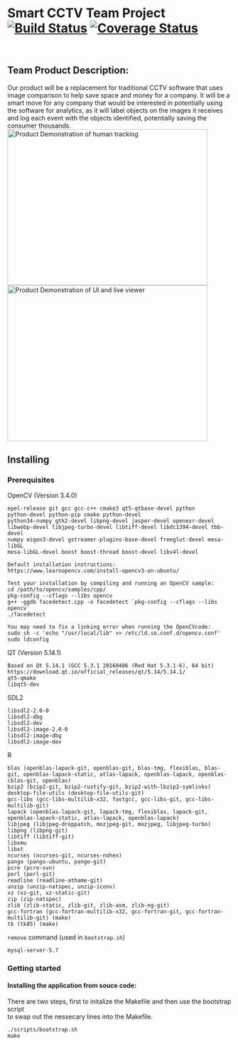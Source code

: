 
# Smart CCTV Team Project <br> [![Build Status](https://travis-ci.org/ChicoState/SmartCCTV.svg?branch=master)](https://travis-ci.org/ChicoState/SmartCCTV.svg?branch=master)  [![Coverage Status](https://coveralls.io/repos/github/ChicoState/SmartCCTV/badge.svg?branch=master)](https://coveralls.io/github/ChicoState/SmartCCTV?branch=master)
</br>

## Team Product Description: 
Our product will be a replacement for traditional CCTV software that uses image comparison to help save space and money for a company. It will be a smart move for any company that would be interested in potentially using the software for analytics, as it will label objects on the images it receives and log each event with the objects identified, potentially saving the consumer thousands.
<br><img src="https://i.imgur.com/YaPYtXW.png"
     alt="Product Demonstration of human tracking"
     width="450" height="350" /> <img src="https://i.imgur.com/E63OZOZ.png"
     alt="Product Demonstration of UI and live viewer"
     width="450" height="350" />

## Installing ##
### Prerequisites

OpenCV (Version 3.4.0)
```
epel-release git gcc gcc-c++ cmake3 qt5-qtbase-devel python 
python-devel python-pip cmake python-devel 
python34-numpy gtk2-devel libpng-devel jasper-devel openexr-devel 
libwebp-devel libjpeg-turbo-devel libtiff-devel libdc1394-devel tbb-devel 
numpy eigen3-devel gstreamer-plugins-base-devel freeglut-devel mesa-libGL 
mesa-libGL-devel boost boost-thread boost-devel libv4l-devel

Default installation instructions:
https://www.learnopencv.com/install-opencv3-on-ubuntu/

Test your installation by compiling and running an OpenCV sample:
cd /path/to/opencv/samples/cpp/
pkg-config --cflags --libs opencv
g++ -ggdb facedetect.cpp -o facedetect `pkg-config --cflags --libs opencv`
./facedetect

You may need to fix a linking error when running the OpenCVcode:
sudo sh -c 'echo "/usr/local/lib" >> /etc/ld.so.conf.d/opencv.conf' 
sudo ldconfig
``` 

QT (Version 5.14.1)
```
Based on Qt 5.14.1 (GCC 5.3.1 20160406 (Red Hat 5.3.1-6), 64 bit)
https://download.qt.io/official_releases/qt/5.14/5.14.1/
qt5-qmake
libqt5-dev
```

SDL2
```
libsdl2-2.0-0
libsdl2-dbg
libsdl2-dev
libsdl2-image-2.0-0
libsdl2-image-dbg
libsdl2-image-dev
```

R
```
blas (openblas-lapack-git, openblas-git, blas-tmg, flexiblas, blas-git, openblas-lapack-static, atlas-lapack, openblas-lapack, openblas-cblas-git, openblas)
bzip2 (bzip2-git, bzip2-rustify-git, bzip2-with-lbzip2-symlinks)
desktop-file-utils (desktop-file-utils-git)
gcc-libs (gcc-libs-multilib-x32, fastgcc, gcc-libs-git, gcc-libs-multilib-git)
lapack (openblas-lapack-git, lapack-tmg, flexiblas, lapack-git, openblas-lapack-static, atlas-lapack, openblas-lapack)
libjpeg (libjpeg-droppatch, mozjpeg-git, mozjpeg, libjpeg-turbo)
libpng (libpng-git)
libtiff (libtiff-git)
libxmu
libxt
ncurses (ncurses-git, ncurses-nohex)
pango (pango-ubuntu, pango-git)
pcre (pcre-svn)
perl (perl-git)
readline (readline-athame-git)
unzip (unzip-natspec, unzip-iconv)
xz (xz-git, xz-static-git)
zip (zip-natspec)
zlib (zlib-static, zlib-git, zlib-asm, zlib-ng-git)
gcc-fortran (gcc-fortran-multilib-x32, gcc-fortran-git, gcc-fortran-multilib-git) (make)
tk (tk85) (make)
```

`remove` command (used in `bootstrap.sh`)
```
mysql-server-5.7
```

### Getting started

#### Installing the application from souce code:

There are two steps, first to initalize the Makefile and then use the bootstrap script</br>
to swap out the nessecary lines into the Makefile.

```
./scripts/bootstrap.sh
make
```

